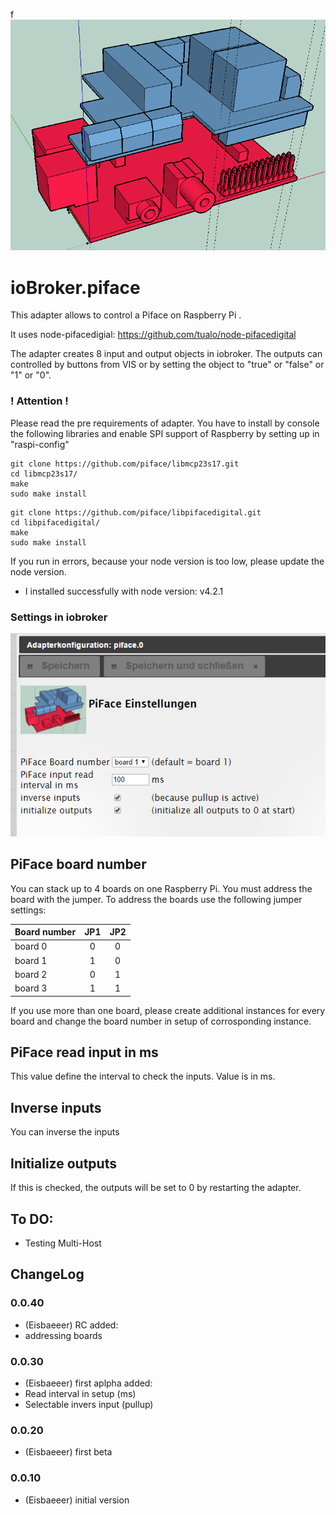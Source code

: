 f![Logo](admin/piface.png)
# ioBroker.piface

This adapter allows to control a Piface on Raspberry Pi .

It uses node-pifacedigial: https://github.com/tualo/node-pifacedigital

The adapter creates 8 input and output objects in iobroker.
The outputs can controlled by buttons from VIS or by setting the object to
"true" or "false" or "1" or "0".

### ! Attention !
Please read the pre requirements of adapter.
You have to install by console the following libraries and enable SPI support of Raspberry
by setting up in "raspi-config"

```
git clone https://github.com/piface/libmcp23s17.git
cd libmcp23s17/
make
sudo make install
```

```
git clone https://github.com/piface/libpifacedigital.git
cd libpifacedigital/
make
sudo make install
```

If you run in errors, because your node version is too low, please update the node version.
* I installed successfully with node version: v4.2.1

### Settings in iobroker
![Alt text](admin/settings.png?raw=true "settings")
## PiFace board number

You can stack up to 4 boards on one Raspberry Pi. You must address the board with the jumper.
To address the boards use the following jumper settings:

| Board number  | JP1 | JP2 |
| ------------- |:---:|:---:|
| board 0       |  0  |  0  |
| board 1       |  1  |  0  |
| board 2       |  0  |  1  |
| board 3       |  1  |  1  |

If you use more than one board, please create additional instances for every board and change the board number in setup of corrosponding instance.

## PiFace read input in ms
This value define the interval to check the inputs. Value is in ms.

## Inverse inputs
You can inverse the inputs

## Initialize outputs
If this is checked, the outputs will be set to 0 by restarting the adapter.

## To DO:
- Testing Multi-Host

## ChangeLog

### 0.0.40
* (Eisbaeeer) RC
added:
* addressing boards

### 0.0.30
* (Eisbaeeer) first aplpha
added:
* Read interval in setup (ms)
* Selectable invers input (pullup)

### 0.0.20
* (Eisbaeeer) first beta

### 0.0.10
* (Eisbaeeer) initial version

